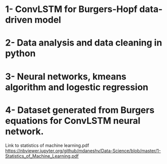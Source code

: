 # 1- ConvLSTM for Burgers-Hopf data-driven model
# 2- Data analysis and data cleaning in python
# 3- Neural networks, kmeans algorithm and logestic regression
# 4- Dataset generated from Burgers equations for ConvLSTM neural network.

Link to statistics of machine learning.pdf
https://nbviewer.jupyter.org/github/mdaneshv/Data-Science/blob/master/1-Statistics_of_Machine_Learning.pdf
